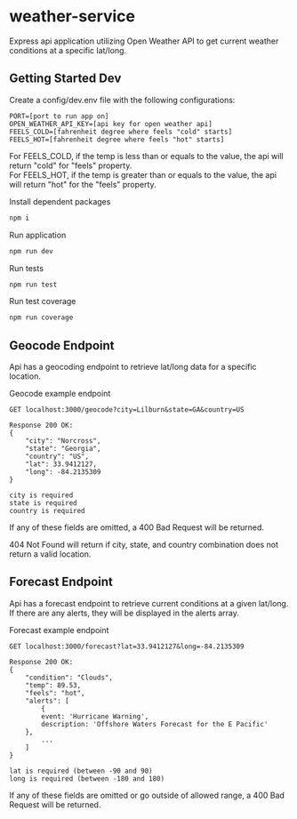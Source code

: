 # weather-service
Express api application utilizing Open Weather API to get current weather conditions at a specific lat/long.

## Getting Started Dev

Create a config/dev.env file with the following configurations:
```configurations
PORT=[port to run app on]
OPEN_WEATHER_API_KEY=[api key for open weather api]
FEELS_COLD=[fahrenheit degree where feels "cold" starts]
FEELS_HOT=[fahrenheit degree where feels "hot" starts]
```
For FEELS_COLD, if the temp is less than or equals to the value, the api will return "cold" for "feels" property.  
For FEELS_HOT, if the temp is greater than or equals to the value, the api will return "hot" for the "feels" property.

Install dependent packages
```bash
npm i
```

Run application
```bash
npm run dev
```

Run tests
```bash
npm run test
```

Run test coverage
```bash
npm run coverage
```

## Geocode Endpoint
Api has a geocoding endpoint to retrieve lat/long data for a specific location.

Geocode example endpoint
```request
GET localhost:3000/geocode?city=Lilburn&state=GA&country=US

Response 200 OK: 
{
    "city": "Norcross",
    "state": "Georgia",
    "country": "US",
    "lat": 33.9412127,
    "long": -84.2135309
}

city is required
state is required
country is required
```
If any of these fields are omitted, a 400 Bad Request will be returned.

404 Not Found will return if city, state, and country combination does not return a valid location.

## Forecast Endpoint
Api has a forecast endpoint to retrieve current conditions at a given lat/long.  If there are any alerts, they will be displayed in the alerts array.

Forecast example endpoint
```request
GET localhost:3000/forecast?lat=33.9412127&long=-84.2135309

Response 200 OK: 
{
    "condition": "Clouds",
    "temp": 89.53,
    "feels": "hot",
    "alerts": [
    	{
		event: 'Hurricane Warning',
		description: 'Offshore Waters Forecast for the E Pacific'
	},
        ...
    ]
}

lat is required (between -90 and 90)
long is required (between -180 and 180)
```
If any of these fields are omitted or go outside of allowed range, a 400 Bad Request will be returned.

